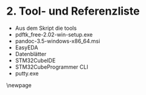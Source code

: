 # 2. Tool- und Referenzliste
- Aus dem Skript die tools
- pdftk_free-2.02-win-setup.exe
- pandoc-3.5-windows-x86_64.msi
- EasyEDA
- Datenblätter
- STM32CubeIDE
- STM32CubeProgrammer CLI
- putty.exe

\newpage